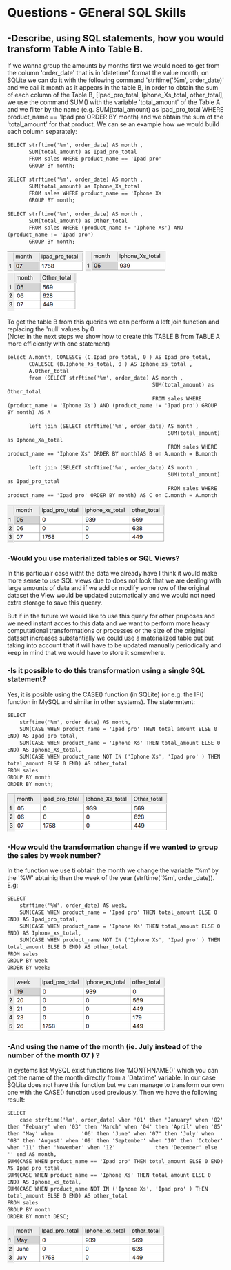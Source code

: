 
# Questions - GEneral SQL Skills

## -Describe, using SQL statements, how you would transform ​Table A ​into ​Table B.

If we wanna group the amounts by months first we would need to get from the column 'order_date' that is in 'datetime' format the value month, on SQLite we can do it with the following command 'strftime('%m', order_date)' and we call it month as it appears in the table B, in order to obtain the sum of each column of the Table B, [Ipad_pro_total, Iphone_Xs_total, other_total],  we use the command SUM() with the variable 'total_amount' of the Table A and we filter by the name (e.g. SUM(total_amount) as Ipad_pro_total WHERE product_name == 'Ipad pro'ORDER BY month) and we obtain the sum of the 'total_amount' for that product. We can se an example how we would build each column separately:

    SELECT strftime('%m', order_date) AS month , 
           SUM(total_amount) as Ipad_pro_total  
           FROM sales WHERE product_name == 'Ipad pro' 
           GROUP BY month;

    SELECT strftime('%m', order_date) AS month , 
           SUM(total_amount) as Iphone_Xs_total  
           FROM sales WHERE product_name == 'Iphone Xs' 
           GROUP BY month;

    SELECT strftime('%m', order_date) AS month ,
           SUM(total_amount) as Other_total
           FROM sales WHERE (product_name != 'Iphone Xs') AND (product_name != 'Ipad pro') 
           GROUP BY month;
           
![Ipad_pro](https://github.com/Yoshe1101/Antai_data_Analyst_test/blob/master/General_SQL_Skills/img/1.png) ![Iphone_Xs_total](https://github.com/Yoshe1101/Antai_data_Analyst_test/blob/master/General_SQL_Skills/img/2.png) ![Other_total](https://github.com/Yoshe1101/Antai_data_Analyst_test/blob/master/General_SQL_Skills/img/3.png)

To get the table B from this queries we can perform a left join function and replacing the 'null' values by 0 <br/> (Note: in the next steps we show how to create this TABLE B from TABLE A more efficiently with one statement)

    select A.month, COALESCE (C.Ipad_pro_total, 0 ) AS Ipad_pro_total,
           COALESCE (B.Iphone_Xs_total, 0 ) AS Iphone_xs_total , 
           A.Other_total  
           from (SELECT strftime('%m', order_date) AS month , 
                                                   SUM(total_amount) as Other_total  
                                                   FROM sales WHERE (product_name != 'Iphone Xs') AND (product_name != 'Ipad pro') GROUP BY month) AS A 

           left join (SELECT strftime('%m', order_date) AS month , 
                                                        SUM(total_amount) as Iphone_Xa_total  
                                                        FROM sales WHERE product_name == 'Iphone Xs' ORDER BY month)AS B on A.month = B.month 
    
           left join (SELECT strftime('%m', order_date) AS month , 
                                                        SUM(total_amount) as Ipad_pro_total  
                                                        FROM sales WHERE product_name == 'Ipad pro' ORDER BY month) AS C on C.month = A.month

![Table_B_JOIN](https://github.com/Yoshe1101/Antai_data_Analyst_test/blob/master/General_SQL_Skills/img/4.png)



### -Would you use materialized tables or SQL Views?

In this particualr case witht the data we already have I think it would make more sense to use SQL views due to does not look that we are dealing with large amounts of data and if we add or modify some row of the original dataset the View would be updated automatically and we would not need extra storage to save this queary.

But if in the future we would like to use this query for other pruposes and we need instant acces to this data and we want to perform more heavy computational transformations or processes or the size of the original dataset increases substantially we could use a materialized table but but taking into account that it will have to be updated manually periodically and keep in mind that we would have to store it somewhere.


### -Is it possible to do this transformation using a single SQL statement?

Yes, it is posible using the CASE() function (in SQLite) (or e.g. the IF() function in MySQL and similar in other systems). 
The statemntent:

    SELECT
        strftime('%m', order_date) AS month,
        SUM(CASE WHEN product_name = 'Ipad pro' THEN total_amount ELSE 0 END) AS Ipad_pro_total,
        SUM(CASE WHEN product_name = 'Iphone Xs' THEN total_amount ELSE 0 END) AS Iphone_Xs_total,
        SUM(CASE WHEN product_name NOT IN ('Iphone Xs', 'Ipad pro' ) THEN total_amount ELSE 0 END) AS other_total
    FROM sales
    GROUP BY month
    ORDER BY month;
    
![Table_B_CASE](https://github.com/Yoshe1101/Antai_data_Analyst_test/blob/master/General_SQL_Skills/img/5.png)


### -How would the transformation change if we wanted to group the sales by week number? 

In the function we use ti obtain the month we change the variable '%m' by the '%W' abtainig then the week of the year (strftime('%m', order_date)).
E.g:

    SELECT
        strftime('%W', order_date) AS week,
        SUM(CASE WHEN product_name = 'Ipad pro' THEN total_amount ELSE 0 END) AS Ipad_pro_total,
        SUM(CASE WHEN product_name = 'Iphone Xs' THEN total_amount ELSE 0 END) AS Iphone_xs_total,
        SUM(CASE WHEN product_name NOT IN ('Iphone Xs', 'Ipad pro' ) THEN total_amount ELSE 0 END) AS other_total
    FROM sales
    GROUP BY week
    ORDER BY week;
![Table_week](https://github.com/Yoshe1101/Antai_data_Analyst_test/blob/master/General_SQL_Skills/img/6_new.png)

### -And using the name of the month (ie. July instead of the number of the month 07 ) ?

In systems list MySQL exist functions like 'MONTHNAME()' which you can get the name of the month directly from a 'Datatime' variable.
In our case SQLite does not have this function but we can manage to transform our own one with the CASE() function used previously.
Then we have the following result:

    SELECT
        case strftime('%m', order_date) when '01' then 'January' when '02' then 'Febuary' when '03' then 'March' when '04' then 'April' when '05' then 'May' when         '06' then 'June' when '07' then 'July' when '08' then 'August' when '09' then 'September' when '10' then 'October' when '11' then 'November' when '12'             then 'December' else '' end AS month,
    SUM(CASE WHEN product_name == 'Ipad pro' THEN total_amount ELSE 0 END) AS Ipad_pro_total,
    SUM(CASE WHEN product_name == 'Iphone Xs' THEN total_amount ELSE 0 END) AS Iphone_xs_total,
    SUM(CASE WHEN product_name NOT IN ('Iphone Xs', 'Ipad pro' ) THEN total_amount ELSE 0 END) AS other_total
    FROM sales
    GROUP BY month
    ORDER BY month DESC;
    
![Table_month](https://github.com/Yoshe1101/Antai_data_Analyst_test/blob/master/General_SQL_Skills/img/7.png)


